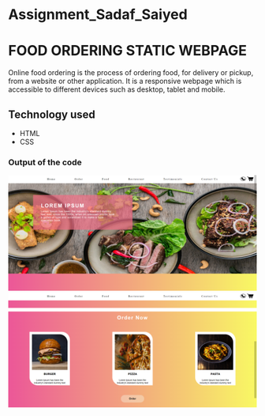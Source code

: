 # Assignment_Sadaf_Saiyed
# FOOD ORDERING STATIC WEBPAGE
Online food ordering is the process of ordering food, for delivery or pickup, from a website or other application.
It is a responsive webpage which is accessible to different devices such as desktop, tablet and mobile.
## Technology used
* HTML
* CSS
### Output of the code
<img src="Output-1.png" />
<img src="Output-2.png" />
  
